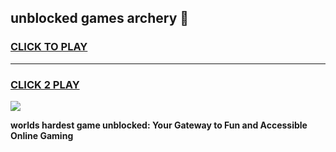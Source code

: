 
## unblocked games archery 👋
<h3>
<a href="https://premium.freeplayer.one?title=unblocked_games_archery&ref=13F">CLICK TO PLAY</a></h3>
<hr>

<h3>
<a href="https://premium.freeplayer.one?title=unblocked_games_archery&ref=13F">CLICK 2 PLAY</a>
  
</h3>

<a href="https://premium.freeplayer.one?title=unblocked_games_archery&ref=12F/"><img src="https://clearcache.store/games.png"></a>


**worlds hardest game unblocked: Your Gateway to Fun and Accessible Online Gaming**
